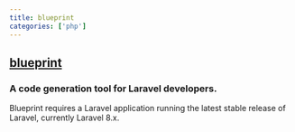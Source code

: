 ```yaml
---
title: blueprint
categories: ['php']
---
```

## [blueprint](https://github.com/laravel-shift/blueprint)

### A code generation tool for Laravel developers.

Blueprint requires a Laravel application running the latest stable release of Laravel, currently Laravel 8.x.
